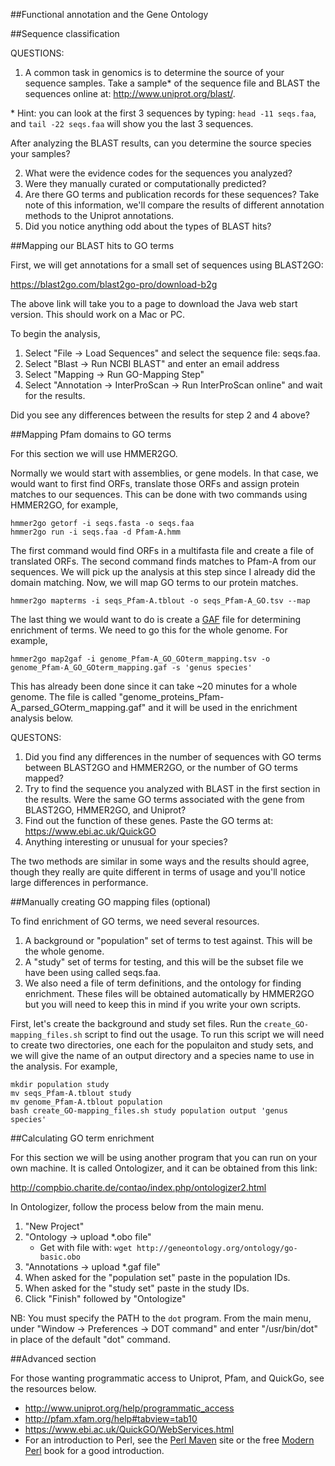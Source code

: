 ##Functional annotation and the Gene Ontology

##Sequence classification

QUESTIONS: 

1. A common task in genomics is to determine the source of your sequence samples. Take a sample* of the sequence file and BLAST the sequences online at:
http://www.uniprot.org/blast/.

\* Hint: you can look at the first 3 sequences by typing: `head -11 seqs.faa`, and `tail -22 seqs.faa` will show you the last 3 sequences.

After analyzing the BLAST results, can you determine the source species your samples?

2. What were the evidence codes for the sequences you analyzed?
3. Were they manually curated or computationally predicted?
4. Are there GO terms and publication records for these sequences? Take note of this information, we'll compare the results of different annotation methods to the Uniprot annotations.
5. Did you notice anything odd about the types of BLAST hits?

##Mapping our BLAST hits to GO terms

First, we will get annotations for a small set of sequences using BLAST2GO: 

https://blast2go.com/blast2go-pro/download-b2g

The above link will take you to a page to download the Java web start version. This should work on a Mac or PC.

To begin the analysis,

1. Select "File -> Load Sequences" and select the sequence file: seqs.faa.
2. Select "Blast -> Run NCBI BLAST" and enter an email address
3. Select "Mapping -> Run GO-Mapping Step"
4. Select "Annotation -> InterProScan -> Run InterProScan online" and wait for the results.

Did you see any differences between the results for step 2 and 4 above?

##Mapping Pfam domains to GO terms

For this section we will use HMMER2GO.

Normally we would start with assemblies, or gene models. In that case, we would want to first find ORFs, translate those ORFs and assign protein matches to our sequences. This can be done with two commands using HMMER2GO, for example,

    hmmer2go getorf -i seqs.fasta -o seqs.faa
    hmmer2go run -i seqs.faa -d Pfam-A.hmm

The first command would find ORFs in a multifasta file and create a file of translated ORFs. The second command finds matches to Pfam-A from our sequences. We will pick up the analysis at this step since I already did the domain matching. Now, we will map GO terms to our protein matches.

    hmmer2go mapterms -i seqs_Pfam-A.tblout -o seqs_Pfam-A_GO.tsv --map

The last thing we would want to do is create a [GAF](http://geneontology.org/page/go-annotation-file-gaf-format-20) file for determining enrichment of terms. We need to go this for the whole genome. For example, 

    hmmer2go map2gaf -i genome_Pfam-A_GO_GOterm_mapping.tsv -o genome_Pfam-A_GO_GOterm_mapping.gaf -s 'genus species'

This has already been done since it can take ~20 minutes for a whole genome. The file is called "genome_proteins_Pfam-A_parsed_GOterm_mapping.gaf" and it will be used in the enrichment analysis below.
    
QUESTONS:

1. Did you find any differences in the number of sequences with GO terms between BLAST2GO and HMMER2GO, or the number of GO terms mapped?
2. Try to find the sequence you analyzed with BLAST in the first section in the results. Were the same GO terms associated with the gene from BLAST2GO, HMMER2GO, and Uniprot?
3. Find out the function of these genes. Paste the GO terms at: https://www.ebi.ac.uk/QuickGO
4. Anything interesting or unusual for your species?

The two methods are similar in some ways and the results should agree, though they really are quite different in terms of usage and you'll notice large differences in performance.

##Manually creating GO mapping files (optional)

To find enrichment of GO terms, we need several resources.

1. A background or "population" set of terms to test against. This will be the whole genome.
2. A "study" set of terms for testing, and this will be the subset file we have been using called seqs.faa.
3. We also need a file of term definitions, and the ontology for finding enrichment. These files will be obtained automatically by HMMER2GO but you will need to keep this in mind if you write your own scripts.

First, let's create the background and study set files. Run the `create_GO-mapping_files.sh` script to find out the usage. To run this script we will need to create two directories, one each for the populaiton and study sets, and we will give the name of an output directory and a species name to use in the analysis. For example,

    mkdir population study
    mv seqs_Pfam-A.tblout study
    mv genome_Pfam-A.tblout population
    bash create_GO-mapping_files.sh study population output 'genus species'

##Calculating GO term enrichment

For this section we will be using another program that you can run on your own machine. It is called Ontologizer, and it can be obtained from this link: 

http://compbio.charite.de/contao/index.php/ontologizer2.html

In Ontologizer, follow the process below from the main menu.

1. "New Project"
2. "Ontology -> upload *.obo file" 
    - Get with file with: `wget http://geneontology.org/ontology/go-basic.obo`
3. "Annotations -> upload *.gaf file"
4. When asked for the "population set" paste in the population IDs.
5. When asked for the "study set" paste in the study IDs.
6. Click "Finish" followed by "Ontologize"

NB: You must specify the PATH to the `dot` program. From the main menu, under "Window -> Preferences -> DOT command" and enter "/usr/bin/dot" in place of the default "dot" command.

##Advanced section

For those wanting programmatic access to Uniprot, Pfam, and QuickGo, see the resources below.

* http://www.uniprot.org/help/programmatic_access
* http://pfam.xfam.org/help#tabview=tab10
* https://www.ebi.ac.uk/QuickGO/WebServices.html
* For an introduction to Perl, see the [Perl Maven](http://perlmaven.com/beginner-perl-maven-video-course) site or the free [Modern Perl](http://modernperlbooks.com/books/modern_perl_2014/) book for a good introduction.
